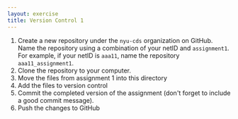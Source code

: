```yaml
---
layout: exercise
title: Version Control 1
---
```


1. Create a new repository under the `nyu-cds` organization on GitHub. Name the 
   repository using a combination of your netID and `assignment1`. For example,
   if your netID is `aaa11`, name the repository `aaa11_assignment1`.
2. Clone the repository to your computer.
3. Move the files from assignment 1 into this directory
4. Add the files to version control
5. Commit the completed version of the assignment (don't forget to include a
   good commit message).
6. Push the changes to GitHub

